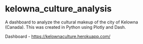 # kelowna_culture_analysis
A dashboard to analyze the cultural makeup of the city of Kelowna (Canada). This was created in Python using Plotly and Dash.

Dashboard - https://kelownaculture.herokuapp.com/
